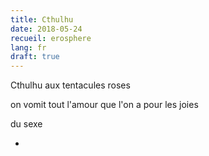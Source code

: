 ```yaml
---
title: Cthulhu
date: 2018-05-24
recueil: erosphere
lang: fr
draft: true
---
```


Cthulhu
aux tentacules roses

on vomit tout l'amour que l'on a
pour les joies

du sexe

*


